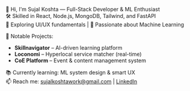 👋 Hi, I'm Sujal Koshta — Full-Stack Developer & ML Enthusiast  
🛠️ Skilled in React, Node.js, MongoDB, Tailwind, and FastAPI  
🎨 Exploring UI/UX fundamentals | 🤖 Passionate about Machine Learning

🚀 Notable Projects:
- **Skillnavigator** – AI-driven learning platform
- **Loconomi** – Hyperlocal service matcher (real-time)
- **CoE Platform** – Event & content management system

📚 Currently learning: ML system design & smart UX  
📫 Reach me: sujalkoshtawork@gmail.com | [LinkedIn](https://linkedin.com/in/sujalkoshta)
